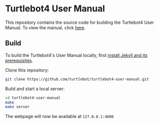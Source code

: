 # Turtlebot4 User Manual

This repository contains the source code for building the Turtlebot4 User Manual. To view the manual, click [here](https://turtlebot.github.io/turtlebot4-user-manual/).

## Build

To build the Turtlebot4's User Manual locally, first [install Jekyll and its prerequisites](https://jekyllrb.com/docs/).

Clone this repository:

```bash
git clone https://github.com/turtlebot/turtlebot4-user-manual.git
```

Build and start a local server:

```bash
cd turtlebot4-user-manual
make
make server
```

The webpage will now be available at `127.0.0.1:4000`
